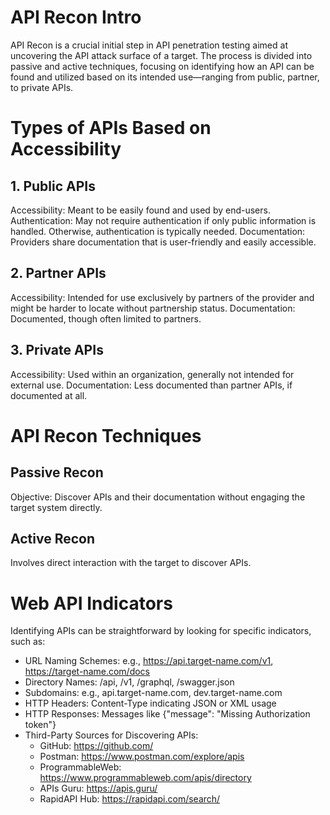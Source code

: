 # API Recon Intro
API Recon is a crucial initial step in API penetration testing aimed at uncovering the API attack surface of a target. The process is divided into passive and active techniques, focusing on identifying how an API can be found and utilized based on its intended use—ranging from public, partner, to private APIs.

# Types of APIs Based on Accessibility
## 1. Public APIs
Accessibility: Meant to be easily found and used by end-users.
Authentication: May not require authentication if only public information is handled. Otherwise, authentication is typically needed.
Documentation: Providers share documentation that is user-friendly and easily accessible.
## 2. Partner APIs
Accessibility: Intended for use exclusively by partners of the provider and might be harder to locate without partnership status.
Documentation: Documented, though often limited to partners.
## 3. Private APIs
Accessibility: Used within an organization, generally not intended for external use.
Documentation: Less documented than partner APIs, if documented at all.

# API Recon Techniques
## Passive Recon
Objective: Discover APIs and their documentation without engaging the target system directly.
## Active Recon
Involves direct interaction with the target to discover APIs.

# Web API Indicators
Identifying APIs can be straightforward by looking for specific indicators, such as:
- URL Naming Schemes: e.g., https://api.target-name.com/v1, https://target-name.com/docs
- Directory Names: /api, /v1, /graphql, /swagger.json
- Subdomains: e.g., api.target-name.com, dev.target-name.com
- HTTP Headers: Content-Type indicating JSON or XML usage
- HTTP Responses: Messages like {"message": "Missing Authorization token"}
- Third-Party Sources for Discovering APIs:
	- GitHub: https://github.com/
	- Postman: https://www.postman.com/explore/apis
	- ProgrammableWeb: https://www.programmableweb.com/apis/directory
	- APIs Guru: https://apis.guru/
	- RapidAPI Hub: https://rapidapi.com/search/
